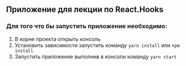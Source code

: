 ## Приложение для лекции по React.Hooks

### Для того что бы запустить приложение необходимо:

 1. В корне проекта открыть консоль
 2. Установить зависимости запустить команду `yarn install` или `npm install`
 2. Запустить приложение выполнив в консоли команду `yarn start` 
